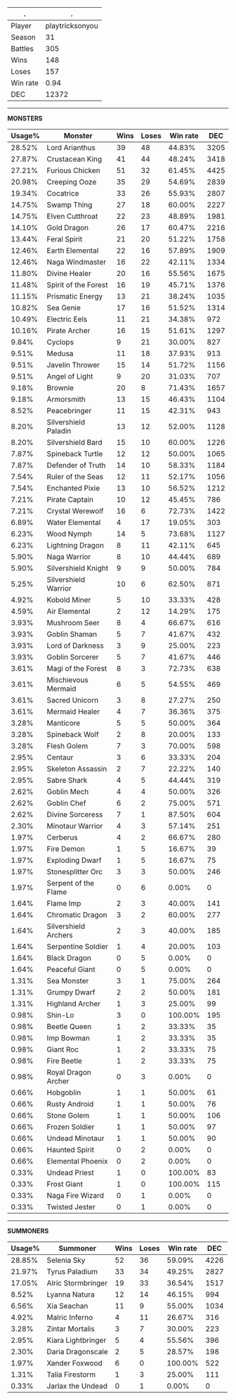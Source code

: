 .|.
|-|-
Player|playtricksonyou
Season|31
Battles|305
Wins|148
Loses|157
Win rate|0.94
DEC|12372

---
**MONSTERS**

Usage%|Monster|Wins|Loses|Win rate|DEC|
-|-|-|-|-|-|
28.52%|Lord Arianthus|39|48|44.83%|3205|
27.87%|Crustacean King|41|44|48.24%|3418|
27.21%|Furious Chicken|51|32|61.45%|4425|
20.98%|Creeping Ooze|35|29|54.69%|2839|
19.34%|Cocatrice|33|26|55.93%|2807|
14.75%|Swamp Thing|27|18|60.00%|2227|
14.75%|Elven Cutthroat|22|23|48.89%|1981|
14.10%|Gold Dragon|26|17|60.47%|2216|
13.44%|Feral Spirit|21|20|51.22%|1758|
12.46%|Earth Elemental|22|16|57.89%|1909|
12.46%|Naga Windmaster|16|22|42.11%|1334|
11.80%|Divine Healer|20|16|55.56%|1675|
11.48%|Spirit of the Forest|16|19|45.71%|1376|
11.15%|Prismatic Energy|13|21|38.24%|1035|
10.82%|Sea Genie|17|16|51.52%|1314|
10.49%|Electric Eels|11|21|34.38%|972|
10.16%|Pirate Archer|16|15|51.61%|1297|
9.84%|Cyclops|9|21|30.00%|827|
9.51%|Medusa|11|18|37.93%|913|
9.51%|Javelin Thrower|15|14|51.72%|1156|
9.51%|Angel of Light|9|20|31.03%|707|
9.18%|Brownie|20|8|71.43%|1657|
9.18%|Armorsmith|13|15|46.43%|1104|
8.52%|Peacebringer|11|15|42.31%|943|
8.20%|Silvershield Paladin|13|12|52.00%|1128|
8.20%|Silvershield Bard|15|10|60.00%|1226|
7.87%|Spineback Turtle|12|12|50.00%|1065|
7.87%|Defender of Truth|14|10|58.33%|1184|
7.54%|Ruler of the Seas|12|11|52.17%|1056|
7.54%|Enchanted Pixie|13|10|56.52%|1212|
7.21%|Pirate Captain|10|12|45.45%|786|
7.21%|Crystal Werewolf|16|6|72.73%|1422|
6.89%|Water Elemental|4|17|19.05%|303|
6.23%|Wood Nymph|14|5|73.68%|1127|
6.23%|Lightning Dragon|8|11|42.11%|645|
5.90%|Naga Warrior|8|10|44.44%|689|
5.90%|Silvershield Knight|9|9|50.00%|784|
5.25%|Silvershield Warrior|10|6|62.50%|871|
4.92%|Kobold Miner|5|10|33.33%|428|
4.59%|Air Elemental|2|12|14.29%|175|
3.93%|Mushroom Seer|8|4|66.67%|616|
3.93%|Goblin Shaman|5|7|41.67%|432|
3.93%|Lord of Darkness|3|9|25.00%|223|
3.93%|Goblin Sorcerer|5|7|41.67%|446|
3.61%|Magi of the Forest|8|3|72.73%|638|
3.61%|Mischievous Mermaid|6|5|54.55%|469|
3.61%|Sacred Unicorn|3|8|27.27%|250|
3.61%|Mermaid Healer|4|7|36.36%|375|
3.28%|Manticore|5|5|50.00%|364|
3.28%|Spineback Wolf|2|8|20.00%|133|
3.28%|Flesh Golem|7|3|70.00%|598|
2.95%|Centaur|3|6|33.33%|204|
2.95%|Skeleton Assassin|2|7|22.22%|140|
2.95%|Sabre Shark|4|5|44.44%|319|
2.62%|Goblin Mech|4|4|50.00%|326|
2.62%|Goblin Chef|6|2|75.00%|571|
2.62%|Divine Sorceress|7|1|87.50%|604|
2.30%|Minotaur Warrior|4|3|57.14%|251|
1.97%|Cerberus|4|2|66.67%|280|
1.97%|Fire Demon|1|5|16.67%|39|
1.97%|Exploding Dwarf|1|5|16.67%|75|
1.97%|Stonesplitter Orc|3|3|50.00%|246|
1.97%|Serpent of the Flame|0|6|0.00%|0|
1.64%|Flame Imp|2|3|40.00%|141|
1.64%|Chromatic Dragon|3|2|60.00%|277|
1.64%|Silvershield Archers|2|3|40.00%|185|
1.64%|Serpentine Soldier|1|4|20.00%|103|
1.64%|Black Dragon|0|5|0.00%|0|
1.64%|Peaceful Giant|0|5|0.00%|0|
1.31%|Sea Monster|3|1|75.00%|264|
1.31%|Grumpy Dwarf|2|2|50.00%|181|
1.31%|Highland Archer|1|3|25.00%|99|
0.98%|Shin-Lo|3|0|100.00%|195|
0.98%|Beetle Queen|1|2|33.33%|35|
0.98%|Imp Bowman|1|2|33.33%|35|
0.98%|Giant Roc|1|2|33.33%|75|
0.98%|Fire Beetle|1|2|33.33%|75|
0.98%|Royal Dragon Archer|0|3|0.00%|0|
0.66%|Hobgoblin|1|1|50.00%|61|
0.66%|Rusty Android|1|1|50.00%|76|
0.66%|Stone Golem|1|1|50.00%|106|
0.66%|Frozen Soldier|1|1|50.00%|97|
0.66%|Undead Minotaur|1|1|50.00%|90|
0.66%|Haunted Spirit|0|2|0.00%|0|
0.66%|Elemental Phoenix|0|2|0.00%|0|
0.33%|Undead Priest|1|0|100.00%|83|
0.33%|Frost Giant|1|0|100.00%|115|
0.33%|Naga Fire Wizard|0|1|0.00%|0|
0.33%|Twisted Jester|0|1|0.00%|0|

---
**SUMMONERS**

Usage%|Summoner|Wins|Loses|Win rate|DEC|
-|-|-|-|-|-|
28.85%|Selenia Sky|52|36|59.09%|4226|
21.97%|Tyrus Paladium|33|34|49.25%|2827|
17.05%|Alric Stormbringer|19|33|36.54%|1517|
8.52%|Lyanna Natura|12|14|46.15%|994|
6.56%|Xia Seachan|11|9|55.00%|1034|
4.92%|Malric Inferno|4|11|26.67%|316|
3.28%|Zintar Mortalis|3|7|30.00%|223|
2.95%|Kiara Lightbringer|5|4|55.56%|396|
2.30%|Daria Dragonscale|2|5|28.57%|198|
1.97%|Xander Foxwood|6|0|100.00%|522|
1.31%|Talia Firestorm|1|3|25.00%|111|
0.33%|Jarlax the Undead|0|1|0.00%|0|

